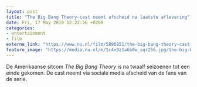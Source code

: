 ```yaml
---
layout: post
title: "The Big Bang Theory-cast neemt afscheid na laatste aflevering"
date: Fri, 17 May 2019 12:22:36 +0200
categories: 
- entertainment 
- film 
externe_link: "https://www.nu.nl/film/5896851/the-big-bang-theory-cast-neemt-afscheid-na-laatste-aflevering.html"
feature_image: "https://media.nu.nl/m/1c4x9z1a6b0w_sqr256.jpg/the-big-bang-theory-cast-neemt-afscheid-na-laatste-aflevering.jpg"
---
```


De Amerikaanse sitcom <em>The Big Bang Theory</em> is na twaalf seizoenen tot een einde gekomen. De cast neemt via sociale media afscheid van de fans van de serie.
